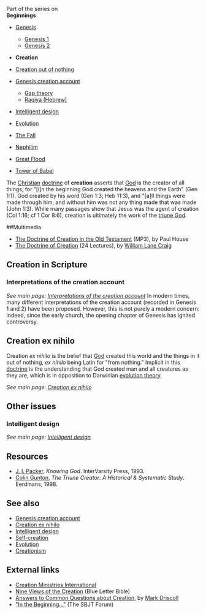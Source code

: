Part of the series on  
**Beginnings**
-   [Genesis](Genesis "Genesis")
    -   [Genesis 1](Genesis_1 "Genesis 1")
    -   [Genesis 2](Genesis_2 "Genesis 2")

-   **Creation**
-   [Creation out of nothing](Creation_out_of_nothing "Creation out of nothing")
-   [Genesis creation account](Genesis_creation_account "Genesis creation account")
    -   [Gap theory](Gap_theory "Gap theory")
    -   [Raqiya (Hebrew)](Raqiya_(Hebrew) "Raqiya (Hebrew)")

-   [Intelligent design](Intelligent_design "Intelligent design")
-   [Evolution](Evolution "Evolution")
-   [The Fall](The_Fall "The Fall")
-   [Nephilim](Nephilim "Nephilim")
-   [Great Flood](Great_Flood "Great Flood")
-   [Tower of Babel](Tower_of_Babel "Tower of Babel")

The [Christian](Christian "Christian")
[doctrine](Doctrine "Doctrine") of **creation** asserts that
[God](God "God") is the creator of all things, for "[i]n the
beginning God created the heavens and the Earth" (Gen 1:1). God
created by his word (Gen 1:3; Heb 11:3), and "[a]ll things were
made through him, and without him was not any thing made that was
made (John 1:3). While many passages show that Jesus was the agent
of creation (Col 1:16; cf 1 Cor 8:6), creation is ultimately the
work of the [triune God](Trinity "Trinity").

##Multimedia

-   [The Doctrine of Creation in the Old Testament](http://www.biblicaltraining.org/audio/OT590/OTTheology_05_Lesson_5-high.mp3)
    (MP3), by Paul House
-   [The Doctrine of Creation](http://www.reasonablefaith.org/site/PageServer?pagename=podcasting_main)
    (24 Lectures), by
    [William Lane Craig](William_Lane_Craig "William Lane Craig")

## Creation in Scripture

### Interpretations of the creation account

*See main page: [Interpretations of the creation account](Interpretations_of_the_creation_account "Interpretations of the creation account")*
In modern times, many different interpretations of the creation
account (recorded in Genesis 1 and 2) have been proposed. However,
this is not purely a modern concern: indeed, since the early
church, the opening chapter of Genesis has ignited controversy.

## Creation ex nihilo

Creation *ex nihilo* is the belief that [God](God "God") created
this world and the things in it out of nothing, *ex nihilo* being
Latin for "from nothing." Implicit in this
[doctrine](Doctrine "Doctrine") is the understanding that God
created man and all creatures as they are, which is in opposition
to Darwinian [evolution theory](Evolution "Evolution").

*See main page: [Creation ex nihilo](Creation_ex_nihilo "Creation ex nihilo")*
## Other issues

### Intelligent design

*See main page: [Intelligent design](Intelligent_design "Intelligent design")*
## Resources

-   [J. I. Packer](J._I._Packer "J. I. Packer"), *Knowing God*.
    InterVarsity Press, 1993.
-   [Colin Gunton](Colin_Gunton "Colin Gunton"),
    *The Triune Creator: A Historical & Systematic Study*. Eerdmans,
    1998.

## See also

-   [Genesis creation account](Genesis_creation_account "Genesis creation account")
-   [Creation ex nihilo](Creation_ex_nihilo "Creation ex nihilo")
-   [Intelligent design](Intelligent_design "Intelligent design")
-   [Self-creation](index.php?title=Self-creation&action=edit&redlink=1 "Self-creation (page does not exist)")
-   [Evolution](Evolution "Evolution")
-   [Creationism](Creationism "Creationism")

## External links

-   [Creation Ministries International](http://creation.com)
-   [Nine Views of the Creation](http://www.blueletterbible.org/faq/creation.html)
    (Blue Letter Bible)
-   [Answers to Common Questions about Creation](http://theresurgence.com/mark_driscoll_2006-06_answers_to_common_questions_about_creation),
    by [Mark Driscoll](Mark_Driscoll "Mark Driscoll")
-   ["In the Beginning..."](http://www.sbts.edu/pdf/sbjt/SBJT_2007Spring6.pdf)
    (The SBJT Forum)



